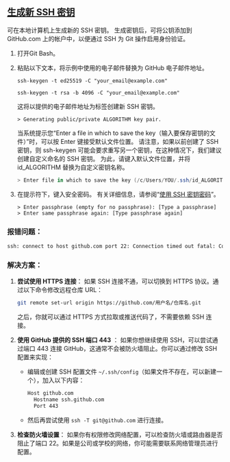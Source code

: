## [生成新 SSH 密钥](https://docs.github.com/zh/authentication/connecting-to-github-with-ssh/generating-a-new-ssh-key-and-adding-it-to-the-ssh-agent#generating-a-new-ssh-key)

可在本地计算机上生成新的 SSH 密钥。 生成密钥后，可将公钥添加到 GitHub.com 上的帐户中，以便通过 SSH 为 Git 操作启用身份验证。

<!--GitHub 通过在 2022 年 3 月 15 日删除旧的、不安全的密钥类型来提高安全性。-->

<!--自该日期起，不再支持 DSA 密钥 (`ssh-dss`)。 无法在 GitHub 上向个人帐户添加新的 DSA 密钥。-->

<!--2021 年 11 月 2 日之前带有 `valid_after` 的 RSA 密钥 (`ssh-rsa`) 可以继续使用任何签名算法。 在该日期之后生成的 RSA 密钥必须使用 SHA-2 签名算法。 一些较旧的客户端可能需要升级才能使用 SHA-2 签名。-->

1. 打开Git Bash。

2. 粘贴以下文本，将示例中使用的电子邮件替换为 GitHub 电子邮件地址。

   ```shell
   ssh-keygen -t ed25519 -C "your_email@example.com"
   ```

   <!--==如果你使用的是不支持 Ed25519 算法的旧系统，请使用以下命令：==-->

   ```shell
   ssh-keygen -t rsa -b 4096 -C "your_email@example.com"
   ```
   
   这将以提供的电子邮件地址为标签创建新 SSH 密钥。

   ```shell
   > Generating public/private ALGORITHM key pair.
   ```
   
   当系统提示您“Enter a file in which to save the key（输入要保存密钥的文件）”时，可以按 Enter 键接受默认文件位置。 请注意，如果以前创建了 SSH 密钥，则 ssh-keygen 可能会要求重写另一个密钥，在这种情况下，我们建议创建自定义命名的 SSH 密钥。 为此，请键入默认文件位置，并将 id_ALGORITHM 替换为自定义密钥名称。

   ```powershell
   > Enter file in which to save the key (/c/Users/YOU/.ssh/id_ALGORITHM):[Press enter]
   ```
   
3. 在提示符下，键入安全密码。 有关详细信息，请参阅“[使用 SSH 密钥密码](https://docs.github.com/zh/authentication/connecting-to-github-with-ssh/working-with-ssh-key-passphrases)”。

   ```shell
   > Enter passphrase (empty for no passphrase): [Type a passphrase]
   > Enter same passphrase again: [Type passphrase again]
   ```



### 报错问题：

```bash
ssh: connect to host github.com port 22: Connection timed out fatal: Could not read from remote repository. Please make sure you have the correct access rights and the repository exists.
```

### 解决方案：

1. **尝试使用 HTTPS 连接**： 如果 SSH 连接不通，可以切换到 HTTPS 协议。通过以下命令修改远程仓库 URL：

   ```bash
   git remote set-url origin https://github.com/用户名/仓库名.git
   ```

   之后，你就可以通过 HTTPS 方式拉取或推送代码了，不需要依赖 SSH 连接。

2. **使用 GitHub 提供的 SSH 端口 443** ： 如果你想继续使用 SSH，可以尝试通过端口 443 连接 GitHub，这通常不会被防火墙阻止。你可以通过修改 SSH 配置来实现：

   - 编辑或创建 SSH 配置文件 `~/.ssh/config`（如果文件不存在，可以新建一个），加入以下内容：

     ```bash
     Host github.com
       Hostname ssh.github.com
       Port 443
     ```

   - 然后再尝试使用 `ssh -T git@github.com` 进行连接。

3. **检查防火墙设置**： 如果你有权限修改网络配置，可以检查防火墙或路由器是否阻止了端口 22。如果是公司或学校的网络，你可能需要联系网络管理员进行配置。